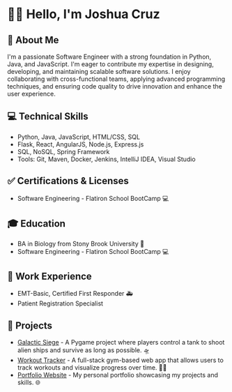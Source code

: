 # 👋🏼 Hello, I'm Joshua Cruz

## 🚀 About Me
I'm a passionate Software Engineer with a strong foundation in Python, Java, and JavaScript. I'm eager to contribute my expertise in designing, developing, and maintaining scalable software solutions. I enjoy collaborating with cross-functional teams, applying advanced programming techniques, and ensuring code quality to drive innovation and enhance the user experience.

## 💻 Technical Skills
- Python, Java, JavaScript, HTML/CSS, SQL
- Flask, React, AngularJS, Node.js, Express.js
- SQL, NoSQL, Spring Framework
- Tools: Git, Maven, Docker, Jenkins, IntelliJ IDEA, Visual Studio

## ✅ Certifications & Licenses
- Software Engineering - Flatiron School BootCamp 💻

## 🎓 Education
- BA in Biology from Stony Brook University 📖
- Software Engineering - Flatiron School BootCamp 💻

## 💼 Work Experience
- EMT-Basic, Certified First Responder 🚑
- Patient Registration Specialist 

## 🌟 Projects
- [Galactic Siege](https://github.com/JoshC1998/Galactic-Seige) - A Pygame project where players control a tank to shoot alien ships and survive as long as possible. 🛸
- [Workout Tracker](https://github.com/JoshC1998/workout-tracker) - A full-stack gym-based web app that allows users to track workouts and visualize progress over time. 💪🏼
- [Portfolio Website](https://joshua-cruz-portfolio.com/) - My personal portfolio showcasing my projects and skills. 🌐


